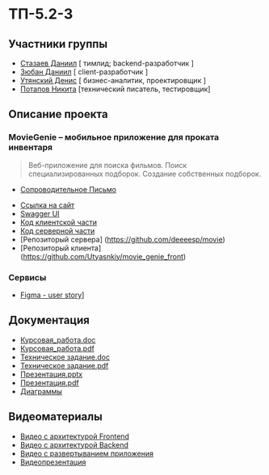 # ТП-5.2-3
## Участники группы
* [Стазаев Даниил](https://github.com/deeeesp) [ тимлид; backend-разработчик ]
* [Зюбан Даниил](https://github.com/Danchik5z) [ client-разработчик ]
* [Утянский Денис](https://github.com/Utyasnkiy) [ бизнес-аналитик, проектировщик ]
* [Потапов Никита](https://github.com/Nikita-hubn) [технический писатель, тестировщик] 

## Описание проекта
### MovieGenie – мобильное приложение для проката инвентаря
> Веб-приложение для поиска фильмов. Поиск специализированных подборок. Создание собственных подборок. 

* [Сопроводительное Письмо](https://github.com/Crabishka/TP_project/blob/main/Documentation/Letter.pdf)

- [Ссылка на сайт](app/client/app-release.apk)
- [Swagger UI](https://backend-deeeesp.cloud.okteto.net/swagger-ui/index.html#/)
- [Код клиентской части](app/client)
- [Код серверной части](app/server)
- [Репозиторый сервера] (https://github.com/deeeesp/movie)
- [Репозиторый клиента] (https://github.com/Utyasnkiy/movie_genie_front)

### Сервисы
* [Figma - user story](https://www.figma.com/file/nyQiM9eIQtUwxejK297c6k/user_story?node-id=0%3A1&t=AlMuVduIKMAJziPT-1)]

## Документация
- [Курсовая_работа.doc](documentation/Курсовая.docx)
- [Курсовая_работа.pdf](documentation/Курсовая.pdf)
- [Техническое задание.doc](documentation/Technical_Specification.docx)
- [Техническое задание.pdf](documentation/Technical_Specification.pdf)
- [Презентация.pptx](documentation/presentation.pptx)
- [Презентация.pdf](documentation/Presentation.pdf)
- [Диаграммы](docs/diagrams)

## Видеоматериалы
- [Видео с архитектурой Frontend](https://youtu.be/hC6_hpYVnig)
- [Видео с архитектурой Backend](https://youtu.be/9iz9zGZoy6U)
- [Видео с развертыванием приложения](https://youtu.be/mBT73UgZ5fQ)
- [Видеопрезентация](https://youtu.be/N_OB0hMm5Vc)


